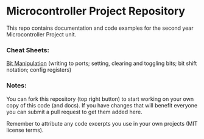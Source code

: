 # Microcontroller Project Repository

This repo contains documentation and code examples for the second year Microcontroller Project unit.

### Cheat Sheets:
[Bit Manipulation](bit_manipulation.md) (writing to ports; setting, clearing and toggling bits; bit shift notation; config registers)

### Notes:
You can fork this repository (top right button) to start working on your own copy of this code (and docs).
If you have changes that will benefit everyone you can submit a pull request to get them added here.

Remember to attribute any code excerpts you use in your own projects (MIT license terms).
